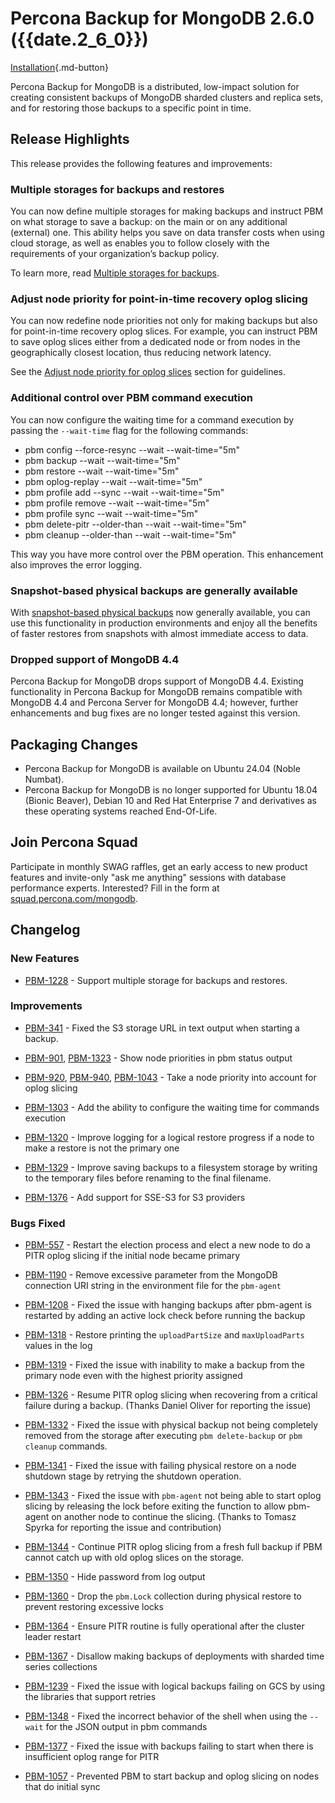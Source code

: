 # Percona Backup for MongoDB 2.6.0 ({{date.2_6_0}})

[Installation](../installation.md){.md-button}


Percona Backup for MongoDB is a distributed, low-impact solution for creating consistent backups of MongoDB sharded clusters and replica sets, and for restoring those backups to a specific point in time.

## Release Highlights

This release provides the following features and improvements:

### Multiple storages for backups and restores

You can now define multiple storages for making backups and instruct PBM on what storage to save a backup: on the main or on any additional (external) one. This ability helps you save on data transfer costs when using cloud storage, as well as enables you to follow closely with the requirements of your organization’s backup policy.

To learn more, read [Multiple storages for backups](../features/multi-storage.md
).

### Adjust node priority for point-in-time recovery oplog slicing

You can now redefine node priorities not only for making backups but also for point-in-time recovery oplog slices. For example, you can instruct PBM to save oplog slices either from a dedicated node or from nodes in the geographically closest location, thus reducing network latency. 

See the [Adjust node priority for oplog slices](../features/point-in-time-recovery.md#adjust-node-priority-for-oplog-slices) section for guidelines.

### Additional control over PBM command execution

You can now configure the waiting time for a command execution by passing the `--wait-time` flag for the following commands:

* pbm config --force-resync --wait --wait-time="5m"
* pbm backup --wait --wait-time="5m"
* pbm restore --wait --wait-time="5m"
* pbm oplog-replay --wait --wait-time="5m"
* pbm profile add --sync --wait --wait-time="5m"
* pbm profile remove --wait --wait-time="5m"
* pbm profile sync --wait --wait-time="5m"
* pbm delete-pitr --older-than --wait --wait-time="5m"
* pbm cleanup --older-than --wait --wait-time="5m"

This way you have more control over the PBM operation. This enhancement also improves the error logging.

### Snapshot-based physical backups are generally available

With [snapshot-based physical backups](../features/snapshots.md) now generally available, you can use this functionality in production environments and enjoy all the benefits of faster restores from snapshots with almost immediate access to data. 

### Dropped support of MongoDB 4.4

Percona Backup for MongoDB drops support of MongoDB 4.4. Existing functionality in Percona Backup for MongoDB remains compatible with MongoDB 4.4 and Percona Server for MongoDB 4.4; however, further enhancements and bug fixes are no longer tested against this version.

## Packaging Changes

* Percona Backup for MongoDB is available on Ubuntu 24.04 (Noble Numbat).
* Percona Backup for MongoDB is no longer supported for Ubuntu 18.04 (Bionic Beaver), Debian 10 and Red Hat Enterprise 7 and derivatives as these operating systems reached End-Of-Life.

## Join Percona Squad

Participate in monthly SWAG raffles, get an early access to new product features and invite-only "ask me anything" sessions with database performance experts. Interested? Fill in the form at [squad.percona.com/mongodb](squad.percona.com/mongodb).

## Changelog

### New Features

* [PBM-1228](https://perconadev.atlassian.net/browse/PBM-1228) - Support multiple storage for backups and restores.

### Improvements

* [PBM-341](https://perconadev.atlassian.net/browse/PBM-341) - Fixed the S3 storage URL in text output when starting a backup.

* [PBM-901](https://perconadev.atlassian.net/browse/PBM-901), [PBM-1323](https://perconadev.atlassian.net/browse/PBM-1323) - Show node priorities in pbm status output

* [PBM-920](https://perconadev.atlassian.net/browse/PBM-920), [PBM-940](https://perconadev.atlassian.net/browse/PBM-940), [PBM-1043](https://perconadev.atlassian.net/browse/PBM-1043) - Take a node priority into account for oplog slicing

* [PBM-1303](https://perconadev.atlassian.net/browse/PBM-1303) - Add the ability to configure the waiting time for commands execution

* [PBM-1320](https://perconadev.atlassian.net/browse/PBM-1320) - Improve logging for a logical restore progress if a node to make a restore is not the primary one

* [PBM-1329](https://perconadev.atlassian.net/browse/PBM-1329) - Improve saving backups to a filesystem storage by writing to the temporary files before renaming to the final filename.

* [PBM-1376](https://perconadev.atlassian.net/browse/PBM-1376) - Add support for SSE-S3 for S3 providers

### Bugs Fixed

* [PBM-557](https://perconadev.atlassian.net/browse/PBM-557) - Restart the election process and elect a new node to do a PITR oplog slicing if the initial node became primary

* [PBM-1190](https://perconadev.atlassian.net/browse/PBM-1190) - Remove excessive parameter from the MongoDB connection URI string in the environment file for the `pbm-agent`

* [PBM-1208](https://perconadev.atlassian.net/browse/PBM-1208) - Fixed the issue with hanging backups after pbm-agent is restarted by adding an active lock check before running the backup

* [PBM-1318](https://perconadev.atlassian.net/browse/PBM-1318) - Restore printing the `uploadPartSize` and `maxUploadParts` values in the log

* [PBM-1319](https://perconadev.atlassian.net/browse/PBM-1319) - Fixed the issue with inability to make a backup from the primary node even with the highest priority assigned

* [PBM-1326](https://perconadev.atlassian.net/browse/PBM-1326) - Resume PITR oplog slicing when recovering from a critical failure during a backup. (Thanks Daniel Oliver for reporting the issue)

* [PBM-1332](https://perconadev.atlassian.net/browse/PBM-1332) - Fixed the issue with physical backup not being completely removed from the storage after executing `pbm delete-backup` or `pbm cleanup` commands.

* [PBM-1341](https://perconadev.atlassian.net/browse/PBM-1341) - Fixed the issue with failing physical restore on a node shutdown stage by retrying the shutdown operation.

* [PBM-1343](https://perconadev.atlassian.net/browse/PBM-1343) - Fixed the issue with `pbm-agent` not being able to start oplog slicing by releasing the lock before exiting the function to allow pbm-agent on another node to continue the slicing. (Thanks to Tomasz Spyrka for reporting the issue and contribution)

* [PBM-1344](https://perconadev.atlassian.net/browse/PBM-1344) - Continue PITR oplog slicing from a fresh full backup if PBM cannot catch up with old oplog slices on the storage.

* [PBM-1350](https://perconadev.atlassian.net/browse/PBM-1350) - Hide password from log output

* [PBM-1360](https://perconadev.atlassian.net/browse/PBM-1360) - Drop the `pbm.Lock` collection during physical restore to prevent restoring excessive locks 

* [PBM-1364](https://perconadev.atlassian.net/browse/PBM-1364) - Ensure PITR routine is fully operational after the cluster leader restart

* [PBM-1367](https://perconadev.atlassian.net/browse/PBM-1367) - Disallow making backups of deployments with sharded time series collections

* [PBM-1239](https://perconadev.atlassian.net/browse/PBM-1239) - Fixed the issue with logical backups failing on GCS by using the libraries that support retries

* [PBM-1348](https://perconadev.atlassian.net/browse/PBM-1348) - Fixed the incorrect behavior of the shell when using the `--wait` for the JSON output in pbm commands

* [PBM-1377](https://perconadev.atlassian.net/browse/PBM-1377) - Fixed the  issue with backups failing to start when there is insufficient oplog range for PITR

* [PBM-1057](https://perconadev.atlassian.net/browse/PBM-1057) - Prevented PBM to start backup and oplog slicing on nodes that do initial sync

